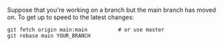 Suppose that you're working on a branch but the main branch has moved on. To get up to speed to the latest changes:

```
git fetch origin main:main          # or use master
git rebase main YOUR_BRANCH
```

